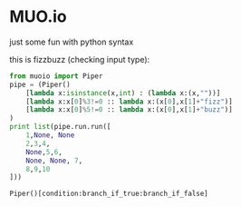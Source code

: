 # MUO.io
just some fun with python syntax

this is fizzbuzz (checking input type):
```python
from muoio import Piper
pipe = (Piper()
    [lambda x:isinstance(x,int) : (lambda x:(x,""))]
    [lambda x:x[0]%3!=0 :: lambda x:(x[0],x[1]+"fizz")]
    [lambda x:x[0]%5!=0 :: lambda x:(x[0],x[1]+"buzz")]
)
print list(pipe.run.run([
    1,None, None
    2,3,4,
    None,5,6,
    None, None, 7,
    8,9,10
]))

```

`Piper()[condition:branch_if_true:branch_if_false]`